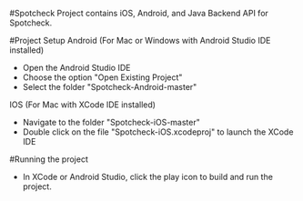 #Spotcheck 
Project contains iOS, Android, and Java Backend API for Spotcheck.

#Project Setup
Android (For Mac or Windows with Android Studio IDE installed)
- Open the Android Studio IDE
- Choose the option "Open Existing Project"
- Select the folder "Spotcheck-Android-master"

IOS (For Mac with XCode IDE installed)
- Navigate to the folder "Spotcheck-iOS-master" 
- Double click on the file "Spotcheck-iOS.xcodeproj" to launch the XCode IDE

#Running the project
- In XCode or Android Studio, click the play icon to build and run the project.



